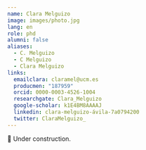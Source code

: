 ```yaml
---
name: Clara Melguizo
image: images/photo.jpg
lang: en
role: phd
alumni: false
aliases:
  - C. Melguizo
  - C Melguizo
  - Clara Melguizo
links:
  emailclara: claramel@ucm.es
  producmen: "187959"
  orcid: 0000-0003-4526-1004
  researchgate: Clara_Melguizo
  google-scholar: k1E4BM8AAAAJ
  linkedin: clara-melguizo-ávila-7a0794200
  twitter: ClaraMelguizo_
---
```


🚧 Under construction.